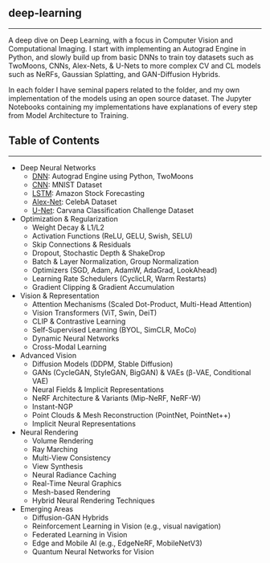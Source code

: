 ## deep-learning
---

A deep dive on Deep Learning, with a focus in Computer Vision and Computational Imaging. I start with implementing an Autograd Engine in Python, and slowly build up from basic DNNs to train toy datasets such as TwoMoons, CNNs, Alex-Nets, & U-Nets to more complex CV and CL models such as NeRFs, Gaussian Splatting, and GAN-Diffusion Hybrids.

In each folder I have seminal papers related to the folder, and my own implementation of the models using an open source dataset. The Jupyter Notebooks containing my implementations have explanations of every step from Model Architecture to Training. 

## Table of Contents
---

- Deep Neural Networks
  - [DNN](https://github.com/ahitagnied/deep-learning/tree/main/01-deep-neural-networks/011-dnn): Autograd Engine using Python, TwoMoons 
  - [CNN](https://github.com/ahitagnied/deep-learning/tree/main/01-deep-neural-networks/012-cnn): MNIST Dataset
  - [LSTM](https://github.com/ahitagnied/deep-learning/tree/main/01-deep-neural-networks/014-lstm): Amazon Stock Forecasting
  - [Alex-Net](https://github.com/ahitagnied/deep-learning/tree/main/01-deep-neural-networks/013-alex-net): CelebA Dataset
  - [U-Net](https://github.com/ahitagnied/deep-learning/tree/main/01-deep-neural-networks/015-u-nets): Carvana Classification Challenge Dataset
- Optimization & Regularization
  - Weight Decay & L1/L2
  - Activation Functions (ReLU, GELU, Swish, SELU)
  - Skip Connections & Residuals
  - Dropout, Stochastic Depth & ShakeDrop
  - Batch & Layer Normalization, Group Normalization
  - Optimizers (SGD, Adam, AdamW, AdaGrad, LookAhead)
  - Learning Rate Schedulers (CyclicLR, Warm Restarts)
  - Gradient Clipping & Gradient Accumulation
- Vision & Representation
  - Attention Mechanisms (Scaled Dot-Product, Multi-Head Attention)
  - Vision Transformers (ViT, Swin, DeiT)
  - CLIP & Contrastive Learning
  - Self-Supervised Learning (BYOL, SimCLR, MoCo)
  - Dynamic Neural Networks
  - Cross-Modal Learning
- Advanced Vision
  - Diffusion Models (DDPM, Stable Diffusion)
  - GANs (CycleGAN, StyleGAN, BigGAN) & VAEs (β-VAE, Conditional VAE)
  - Neural Fields & Implicit Representations
  - NeRF Architecture & Variants (Mip-NeRF, NeRF-W)
  - Instant-NGP
  - Point Clouds & Mesh Reconstruction (PointNet, PointNet++)
  - Implicit Neural Representations
- Neural Rendering
  - Volume Rendering
  - Ray Marching
  - Multi-View Consistency
  - View Synthesis
  - Neural Radiance Caching
  - Real-Time Neural Graphics
  - Mesh-based Rendering
  - Hybrid Neural Rendering Techniques
- Emerging Areas
  - Diffusion-GAN Hybrids
  - Reinforcement Learning in Vision (e.g., visual navigation)
  - Federated Learning in Vision
  - Edge and Mobile AI (e.g., EdgeNeRF, MobileNetV3)
  - Quantum Neural Networks for Vision
